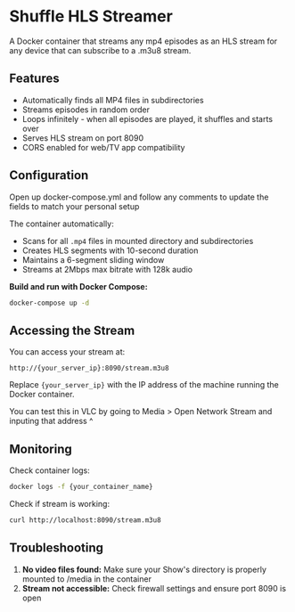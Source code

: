 # Shuffle HLS Streamer

A Docker container that streams any mp4 episodes as an HLS stream for any device that can subscribe to a .m3u8 stream.

## Features

- Automatically finds all MP4 files in subdirectories
- Streams episodes in random order
- Loops infinitely - when all episodes are played, it shuffles and starts over
- Serves HLS stream on port 8090
- CORS enabled for web/TV app compatibility

## Configuration

Open up docker-compose.yml and follow any comments to update the fields to match your personal setup

The container automatically:
- Scans for all `.mp4` files in mounted directory and subdirectories
- Creates HLS segments with 10-second duration
- Maintains a 6-segment sliding window
- Streams at 2Mbps max bitrate with 128k audio


**Build and run with Docker Compose:**
   ```bash
   docker-compose up -d
   ```


## Accessing the Stream

You can access your stream at:
```
http://{your_server_ip}:8090/stream.m3u8
```

Replace `{your_server_ip}` with the IP address of the machine running the Docker container.

You can test this in VLC by going to Media > Open Network Stream and inputing that address ^


## Monitoring

Check container logs:
```bash
docker logs -f {your_container_name}
```

Check if stream is working:
```bash
curl http://localhost:8090/stream.m3u8
```

## Troubleshooting

1. **No video files found:** Make sure your Show's directory is properly mounted to /media in the container
2. **Stream not accessible:** Check firewall settings and ensure port 8090 is open
